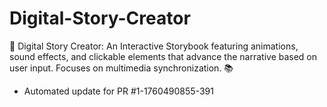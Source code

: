 # Digital-Story-Creator
📖 Digital Story Creator: An Interactive Storybook featuring animations, sound effects, and clickable elements that advance the narrative based on user input. Focuses on multimedia synchronization. 📚


- Automated update for PR #1-1760490855-391
